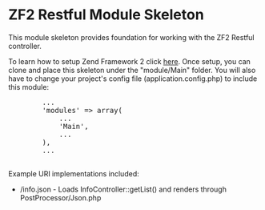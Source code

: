 <h1>ZF2 Restful Module Skeleton</h1>
<h4></h4>
<p>
	This module skeleton provides foundation for working with the ZF2 Restful controller.
</p>
<p>
	To learn how to setup Zend Framework 2 click 
	<a target="_blank" href="http://packages.zendframework.com/docs/latest/manual/en/zend.mvc.quick-start.html">here</a>. 
	Once setup, you can clone and place this skeleton under the "module/Main" folder.
	You will also have to change your project's config file (application.config.php) to include this module:
	<pre>
		...
		'modules' => array(
			...
			'Main',
			...
		),
		...
	</pre>
</p>
<p>
	Example URI implementations included:
	<ul>
		<li>/info.json - Loads InfoController::getList() and renders through PostProcessor/Json.php</li>
	</ul>
</p>
